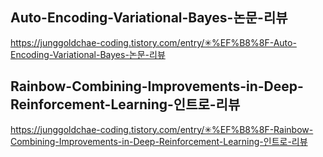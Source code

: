 ## Auto-Encoding-Variational-Bayes-논문-리뷰

https://junggoldchae-coding.tistory.com/entry/✳%EF%B8%8F-Auto-Encoding-Variational-Bayes-논문-리뷰


## Rainbow-Combining-Improvements-in-Deep-Reinforcement-Learning-인트로-리뷰

https://junggoldchae-coding.tistory.com/entry/✳%EF%B8%8F-Rainbow-Combining-Improvements-in-Deep-Reinforcement-Learning-인트로-리뷰